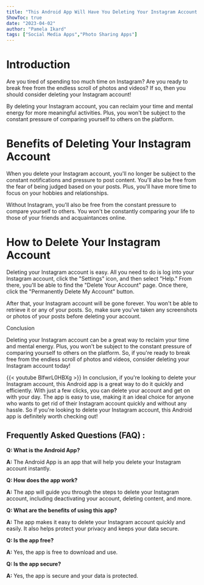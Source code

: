 ```yaml
---
title: "This Android App Will Have You Deleting Your Instagram Account Instantly!"
ShowToc: true 
date: "2023-04-02"
author: "Pamela Ikard" 
tags: ["Social Media Apps","Photo Sharing Apps"]
---
```

# Introduction

Are you tired of spending too much time on Instagram? Are you ready to break free from the endless scroll of photos and videos? If so, then you should consider deleting your Instagram account!

By deleting your Instagram account, you can reclaim your time and mental energy for more meaningful activities. Plus, you won't be subject to the constant pressure of comparing yourself to others on the platform.

# Benefits of Deleting Your Instagram Account

When you delete your Instagram account, you'll no longer be subject to the constant notifications and pressure to post content. You'll also be free from the fear of being judged based on your posts. Plus, you'll have more time to focus on your hobbies and relationships.

Without Instagram, you'll also be free from the constant pressure to compare yourself to others. You won't be constantly comparing your life to those of your friends and acquaintances online.

# How to Delete Your Instagram Account

Deleting your Instagram account is easy. All you need to do is log into your Instagram account, click the "Settings" icon, and then select "Help." From there, you'll be able to find the "Delete Your Account" page. Once there, click the "Permanently Delete My Account" button.

After that, your Instagram account will be gone forever. You won't be able to retrieve it or any of your posts. So, make sure you've taken any screenshots or photos of your posts before deleting your account.

Conclusion

Deleting your Instagram account can be a great way to reclaim your time and mental energy. Plus, you won't be subject to the constant pressure of comparing yourself to others on the platform. So, if you're ready to break free from the endless scroll of photos and videos, consider deleting your Instagram account today!

{{< youtube BlfwrL0HBXg >}} 
In conclusion, if you're looking to delete your Instagram account, this Android app is a great way to do it quickly and efficiently. With just a few clicks, you can delete your account and get on with your day. The app is easy to use, making it an ideal choice for anyone who wants to get rid of their Instagram account quickly and without any hassle. So if you're looking to delete your Instagram account, this Android app is definitely worth checking out!

## Frequently Asked Questions (FAQ) :
**Q: What is the Android App?**

**A:** The Android App is an app that will help you delete your Instagram account instantly.

**Q: How does the app work?**

**A:** The app will guide you through the steps to delete your Instagram account, including deactivating your account, deleting content, and more.

**Q: What are the benefits of using this app?**

**A:** The app makes it easy to delete your Instagram account quickly and easily. It also helps protect your privacy and keeps your data secure.

**Q: Is the app free?**

**A:** Yes, the app is free to download and use.

**Q: Is the app secure?**

**A:** Yes, the app is secure and your data is protected.


